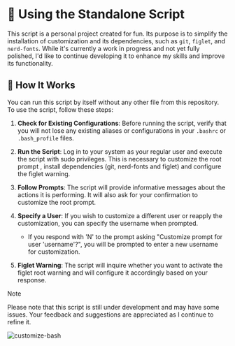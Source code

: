 # 📌 Using the Standalone Script
This script is a personal project created for fun. Its purpose is to simplify the installation of customization and its dependencies, such as `git`, `figlet`, and `nerd-fonts`. While it's currently a work in progress and not yet fully polished, I'd like to continue developing it to enhance my skills and improve its functionality.

## 🔹 How It Works
You can run this script by itself without any other file from this repository.
To use the script, follow these steps:

1. **Check for Existing Configurations**: Before running the script, verify that you will not lose any existing aliases or configurations in your `.bashrc` or `.bash_profile` files.

2. **Run the Script**: Log in to your system as your regular user and execute the script with sudo privileges. This is necessary to customize the root prompt , install dependencies (git, nerd-fonts and figlet) and configure the figlet warning.

3. **Follow Prompts**: The script will provide informative messages about the actions it is performing. It will also ask for your confirmation to customize the root prompt.

4. **Specify a User**: If you wish to customize a different user or reapply the customization, you can specify the username when prompted. 
    - If you respond with 'N' to the prompt asking "Customize prompt for user 'username'?", you will be prompted to enter a new username for customization.

5. **Figlet Warning**: The script will inquire whether you want to activate the figlet root warning and will configure it accordingly based on your response.
   
> [!NOTE]
> Please note that this script is still under development and may have some issues. Your feedback and suggestions are appreciated as I continue to refine it.

![customize-bash](https://github.com/user-attachments/assets/292c7472-b580-4767-9bce-4c0628f74192)
